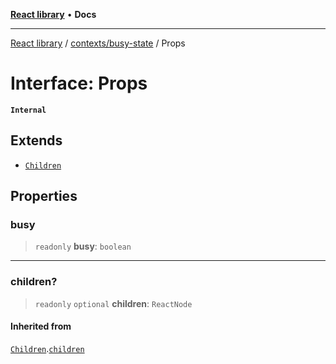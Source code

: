 [**React library**](../../../index.md) • **Docs**

***

[React library](../../../modules.md) / [contexts/busy-state](../index.md) / Props

# Interface: Props

**`Internal`**

## Extends

- [`Children`](../../../types/CommonProps/interfaces/Children.md)

## Properties

### busy

> `readonly` **busy**: `boolean`

***

### children?

> `readonly` `optional` **children**: `ReactNode`

#### Inherited from

[`Children`](../../../types/CommonProps/interfaces/Children.md).[`children`](../../../types/CommonProps/interfaces/Children.md#children)
